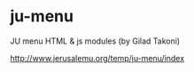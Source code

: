 # ju-menu
JU menu HTML & js modules (by Gilad Takoni)

http://www.jerusalemu.org/temp/ju-menu/index

